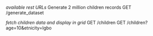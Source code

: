 _available rest URLs_
Generate 2 million children records
GET /generate_dataset

_fetch children data and display in grid_
GET /children
GET /children?age=10&etnicity=Igbo
